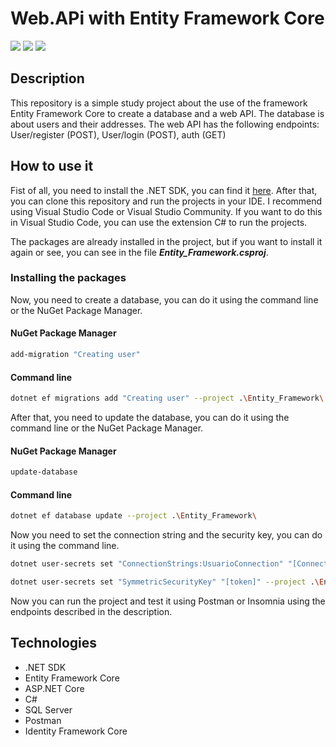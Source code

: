 # Web.APi with Entity Framework Core
<img src="https://img.shields.io/badge/dotnet_version-7.0.305-green">
<img src="https://img.shields.io/badge/Language-English-red">
<img src="https://img.shields.io/badge/ASP.net-core-red">

## Description

This repository is a simple study project about the use of the framework Entity Framework Core to create a database and a web API. The database is about users and their addresses. The web API has the following endpoints: User/register (POST), User/login (POST), auth (GET)

## How to use it

Fist of all, you need to install the .NET SDK, you can find it [here](https://dotnet.microsoft.com/download). After that, you can clone this repository and run the projects in your IDE. I recommend using Visual Studio Code or Visual Studio Community. If you want to do this in Visual Studio Code, you can use the extension C# to run the projects. 

The packages are already installed in the project, but if you want to install it again or see, you can see in the file ***Entity_Framework.csproj***.

### Installing the packages

Now, you need to create a database, you can do it using the command line or the NuGet Package Manager.

#### NuGet Package Manager

```bash
add-migration "Creating user"
```

#### Command line

```bash
dotnet ef migrations add "Creating user" --project .\Entity_Framework\
```

After that, you need to update the database, you can do it using the command line or the NuGet Package Manager. 

#### NuGet Package Manager

```bash
update-database
```

#### Command line

```bash
dotnet ef database update --project .\Entity_Framework\
```

Now you need to set the connection string and the security key, you can do it using the command line.

```bash
dotnet user-secrets set "ConnectionStrings:UsuarioConnection" "[ConnectionString]" --project .\Entity_Framework\
```	

```bash
dotnet user-secrets set "SymmetricSecurityKey" "[token]" --project .\Entity_Framework\
```

Now you can run the project and test it using Postman or Insomnia using the endpoints described in the description.

## Technologies

- .NET SDK
- Entity Framework Core
- ASP.NET Core
- C#
- SQL Server
- Postman
- Identity Framework Core

